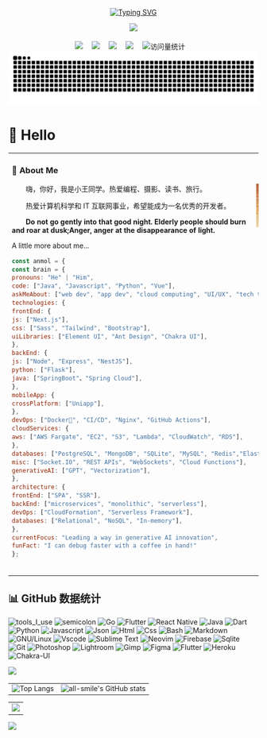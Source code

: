 <div align="center">

<!-- knock code pictures 敲代码的图片 -->
[![Typing SVG](https://readme-typing-svg.demolab.com?font=Fira+Code&pause=1000&width=435&lines=console.log(%22Hello%2C%20World%22);小王同学祝您今天愉快!&center=true&size=27)](https://git.io/typing-svg)

<picture>
<source media="(prefers-color-scheme: dark)" srcset="https://cdn.jsdelivr.net/gh/sun0225SUN/sun0225SUN/assets/images/coding.gif" />
<source media="(prefers-color-scheme: light)" srcset="https://cdn.jsdelivr.net/gh/sun0225SUN/sun0225SUN/assets/images/developer.svg" height="225px" />
<img src="https://cdn.jsdelivr.net/gh/sun0225SUN/sun0225SUN/assets/images/coding.gif" />
</picture>

<!-- for beauty 留个空行好看点 -->
<div>&nbsp;</div>


<!-- profile logo 个人资料徽标 -->
<div>
<a href="https://x.com/ben452863552277"><img src="https://img.shields.io/badge/Twitter-推特-blue" /></a>&emsp;
<a href="https://www.youtube.com/@wbwang3006"><img src="https://img.shields.io/badge/YouTube-油管-c32136" /></a>&emsp;
<a href="https://blog.csdn.net/LocalHost_1"><img src="https://img.shields.io/badge/Website-博客-8c36db" /></a>&emsp;
<a href="https://space.bilibili.com/268571831"><img src="https://img.shields.io/badge/Bilibili-B站-ff69b4" /></a>&emsp;
<!-- visitor -->
<img src="https://komarev.com/ghpvc/?username=codeInbpm&label=Views&color=orange&style=flat" alt="访问量统计" />&emsp;
<!-- wakatime -->  
</div>

<!-- Snake Code Contribution Map 贪吃蛇代码贡献图 -->
<!-- <picture>
<source media="(prefers-color-scheme: dark)" srcset="https://raw.githubusercontent.com/Peter-JXL/Peter-JXL/output/github-contribution-grid-snake-dark.svg">
<source media="(prefers-color-scheme: light)" srcset="https://raw.githubusercontent.com/Peter-JXL/Peter-JXL/output/github-contribution-grid-snake.svg">
<img alt="github contribution grid snake animation" src="https://raw.githubusercontent.com/Peter-JXL/Peter-JXL/output/github-contribution-grid-snake.svg">
</picture> -->
<picture>
  <source media="(prefers-color-scheme: dark)" srcset="https://raw.githubusercontent.com/codeInbpm/codeInbpm/main/dist/github-contribution-grid-snake-dark.svg">
  <source media="(prefers-color-scheme: light)" srcset="https://raw.githubusercontent.com/codeInbpm/codeInbpm/main/dist/github-contribution-grid-snake.svg">
  <img alt="Snake animation" src="https://raw.githubusercontent.com/codeInbpm/codeInbpm/main/dist/github-contribution-grid-snake.svg">
</picture>

</div>

#  🙋 Hello

<table>

<tr><td>

### 🤺 About Me

<img align="right" width="88" src="./490fefc8654daf087213c3097331299f.jpeg" />


<p>&emsp;&emsp;嗨，你好，我是小王同学。热爱编程、摄影、读书、旅行。</p>
<p>&emsp;&emsp;热爱计算机科学和 IT 互联网事业，希望能成为一名优秀的开发者。</p>
<p>&emsp;&emsp;<strong>Do not go gently into that good night. Elderly people should burn and roar at dusk;Anger, anger at the disappearance of light.</strong></p>
A little more about me...  

```javascript
const anmol = {
const brain = {
pronouns: "He" | "Him",
code: ["Java", "Javascript", "Python", "Vue"],
askMeAbout: ["web dev", "app dev", "cloud computing", "UI/UX", "tech trends"],
technologies: {
frontEnd: {
js: ["Next.js"],
css: ["Sass", "Tailwind", "Bootstrap"],
uiLibraries: ["Element UI", "Ant Design", "Chakra UI"],
},
backEnd: {
js: ["Node", "Express", "NestJS"],
python: ["Flask"],
java: ["SpringBoot"、"Spring Cloud"],
},
mobileApp: {
crossPlatform: ["Uniapp"],
},
devOps: ["Docker🐳", "CI/CD", "Nginx", "GitHub Actions"],
cloudServices: {
aws: ["AWS Fargate", "EC2", "S3", "Lambda", "CloudWatch", "RDS"],
},
databases: ["PostgreSQL", "MongoDB", "SQLite", "MySQL", "Redis","ElasticSearch"],
misc: ["Socket.IO", "REST APIs", "WebSockets", "Cloud Functions"],
generativeAI: ["GPT", "Vectorization"],
},
architecture: {
frontEnd: ["SPA", "SSR"],
backEnd: ["microservices", "monolithic", "serverless"],
devOps: ["CloudFormation", "Serverless Framework"],
databases: ["Relational", "NoSQL", "In-memory"],
},
currentFocus: "Leading a way in generative AI innovation",
funFact: "I can debug faster with a coffee in hand!"
};
```


<!-- for beauty 留个空行好看点 -->
<div>&nbsp;</div>

</td></tr>



</table>

## 📊 GitHub 数据统计

![tools_I_use](https://img.shields.io/badge/-%F0%9F%9A%80%20Tools%20I%20use-orange)
![semicolon](https://img.shields.io/badge/-%3A-orange)
![Go](https://img.shields.io/badge/go-%2300ADD8.svg?style=flat&logo=go&logoColor=white)
![Flutter](https://img.shields.io/badge/Flutter-%2302569B.svg?style=flat&logo=Flutter&logoColor=white)
![React Native](https://img.shields.io/badge/react_native-%2320232a.svg?style=flat&logo=react&logoColor=%2361DAFB)
![Java](https://img.shields.io/badge/Java-ED8B00?style=flat&logo=java&logoColor=white)
![Dart](https://img.shields.io/badge/Dart-0175C2?style=flat&logo=dart&logoColor=white)
![Python](https://img.shields.io/badge/Python-FFD43B?style=flat&logo=python&logoColor=darkgreen)
![Javascript](https://img.shields.io/badge/JavaScript-323330?style=flat&logo=javascript&logoColor=F7DF1E)
![Json](https://img.shields.io/badge/json-5E5C5C?style=flat&logo=json&logoColor=white)
![Html](https://img.shields.io/badge/HTML5-E34F26?style=flat&logo=html5&logoColor=white)
![Css](https://img.shields.io/badge/CSS3-1572B6?style=flat&logo=css3&logoColor=white)
![Bash](https://img.shields.io/badge/GNU%20Bash-4EAA25?style=flat&logo=GNU%20Bash&logoColor=white)
![Markdown](https://img.shields.io/badge/Markdown-000000?style=flat&logo=markdown&logoColor=white)
![GNU/Linux](https://img.shields.io/badge/Linux-FCC624?style=flat&logo=linux&logoColor=black)
![Vscode](https://img.shields.io/badge/Visual_Studio_Code-0078D4?style=flat&logo=visual%20studio%20code&logoColor=white)
![Sublime Text](https://img.shields.io/badge/sublime_text-%23575757.svg?&style=flat&logo=sublime-text&logoColor=important)
![Neovim](https://img.shields.io/badge/NeoVim-%2357A143.svg?&style=flat&logo=neovim&logoColor=white)
![Firebase](https://img.shields.io/badge/firebase-ffca28?style=flat&logo=firebase&logoColor=black)
![Sqlite](https://img.shields.io/badge/SQLite-07405E?style=flat&logo=sqlite&logoColor=white)
![Git](https://img.shields.io/badge/GIT-E44C30?style=flat&logo=git&logoColor=white)
![Photoshop](https://img.shields.io/badge/Adobe%20Photoshop-31A8FF?style=flat&logo=Adobe%20Photoshop&logoColor=black)
![Lightroom](https://img.shields.io/badge/Adobe%20Lightroom-31A8FF?style=flat&logo=Adobe%20Lightroom&logoColor=white)
![Gimp](https://img.shields.io/badge/gimp-5C5543?style=flat&logo=gimp&logoColor=white)
![Figma](https://img.shields.io/badge/Figma-F24E1E?style=flat&logo=figma&logoColor=white)
![Flutter](https://img.shields.io/badge/Flutter-02569B?style=flat&logo=flutter&logoColor=white)
![Heroku](https://img.shields.io/badge/Heroku-430098?style=flat&logo=heroku&logoColor=white)
![Chakra-UI](https://img.shields.io/badge/Chakra--UI-319795?style=flat&logo=chakra-ui&logoColor=white)



<!-- github-readme-streak-stats 连续提交代码天数记录 -->
<picture>
<source media="(prefers-color-scheme: light)" srcset="https://streak-stats.demolab.com/?user=codeInbpm&theme=light&hide_border=true" />
<img src="https://streak-stats.demolab.com/?user=codeInbpm&theme=dark&hide_border=true" />
</picture>

<table>
<tr>
<td>
 <img src="https://github-readme-stats.vercel.app/api/top-langs/?username=codeInbpm&layout=compact&theme=tokyonight" alt="Top Langs" />
</td>
<td>
 <img src="https://github-readme-stats.vercel.app/api?username=codeInbpm&show_icons=true&theme=tokyonight" alt="all-smile's GitHub stats" />
</td>
</tr>
</table>


<!-- GitHub Activity Graph GitHub 活动图 -->
<table>
<tr>
<td>
 <picture>
   <source media="(prefers-color-scheme: dark)"  srcset="https://github-readme-activity-graph.vercel.app/graph?username=codeInbpm&theme=tokyo-night" />
   <source media="(prefers-color-scheme: light)" srcset="https://github-readme-activity-graph.vercel.app/graph?username=codeInbpm&theme=xcode" />
   <img src="https://github-readme-activity-graph.vercel.app/graph?username=codeInbpm&theme=tokyo-night" />
 </picture>
</tr>
</table>


<!-- profile-3d-contrib 3D 贡献图-->
<picture>
<source media="(prefers-color-scheme: dark)" srcset="/profile-3d-contrib/profile-night-rainbow.svg" />
<source media="(prefers-color-scheme: light)" srcset="/profile-3d-contrib/profile-gitblock.svg" />
<img src="/profile-night-rainbow.svg" />
</picture>

